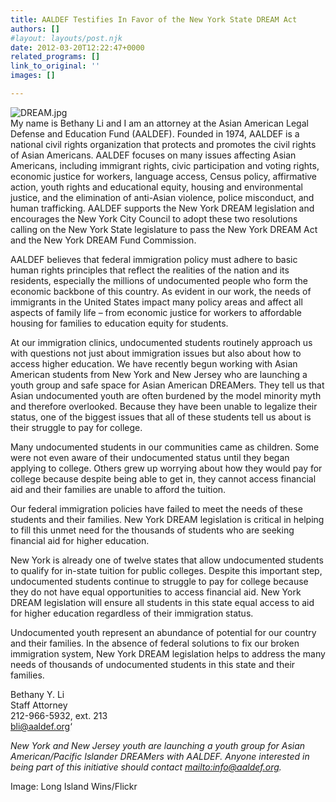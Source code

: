 ```yaml
---
title: AALDEF Testifies In Favor of the New York State DREAM Act
authors: []
#layout: layouts/post.njk
date: 2012-03-20T12:22:47+0000
related_programs: []
link_to_original: ''
images: []

---
```

![DREAM.jpg](/uploads/DREAM.jpg)  
My name is Bethany Li and I am an attorney at the Asian American Legal Defense and Education Fund (AALDEF). Founded in 1974, AALDEF is a national civil rights organization that protects and promotes the civil rights of Asian Americans. AALDEF focuses on many issues affecting Asian Americans, including immigrant rights, civic participation and voting rights, economic justice for workers, language access, Census policy, affirmative action, youth rights and educational equity, housing and environmental justice, and the elimination of anti-Asian violence, police misconduct, and human trafficking. AALDEF supports the New York DREAM legislation and encourages the New York City Council to adopt these two resolutions calling on the New York State legislature to pass the New York DREAM Act and the New York DREAM Fund Commission.

AALDEF believes that federal immigration policy must adhere to basic human rights principles that reflect the realities of the nation and its residents, especially the millions of undocumented people who form the economic backbone of this country. As evident in our work, the needs of immigrants in the United States impact many policy areas and affect all aspects of family life – from economic justice for workers to affordable housing for families to education equity for students.

At our immigration clinics, undocumented students routinely approach us with questions not just about immigration issues but also about how to access higher education. We have recently begun working with Asian American students from New York and New Jersey who are launching a youth group and safe space for Asian American DREAMers. They tell us that Asian undocumented youth are often burdened by the model minority myth and therefore overlooked. Because they have been unable to legalize their status, one of the biggest issues that all of these students tell us about is their struggle to pay for college.

Many undocumented students in our communities came as children. Some were not even aware of their undocumented status until they began applying to college. Others grew up worrying about how they would pay for college because despite being able to get in, they cannot access financial aid and their families are unable to afford the tuition.

Our federal immigration policies have failed to meet the needs of these students and their families. New York DREAM legislation is critical in helping to fill this unmet need for the thousands of students who are seeking financial aid for higher education.

New York is already one of twelve states that allow undocumented students to qualify for in-state tuition for public colleges. Despite this important step, undocumented students continue to struggle to pay for college because they do not have equal opportunities to access financial aid. New York DREAM legislation will ensure all students in this state equal access to aid for higher education regardless of their immigration status.

Undocumented youth represent an abundance of potential for our country and their families. In the absence of federal solutions to fix our broken immigration system, New York DREAM legislation helps to address the many needs of thousands of undocumented students in this state and their families.

Bethany Y. Li  
Staff Attorney  
212-966-5932, ext. 213  
[bli@aaldef.org](mailto:bli@aaldef.org)‘

_New York and New Jersey youth are launching a youth group for Asian American/Pacific Islander DREAMers with AALDEF. Anyone interested in being part of this initiative should contact_ [_mailto:info@aaldef.org_](mailto:info@aaldef.org)_._

Image: Long Island Wins/Flickr